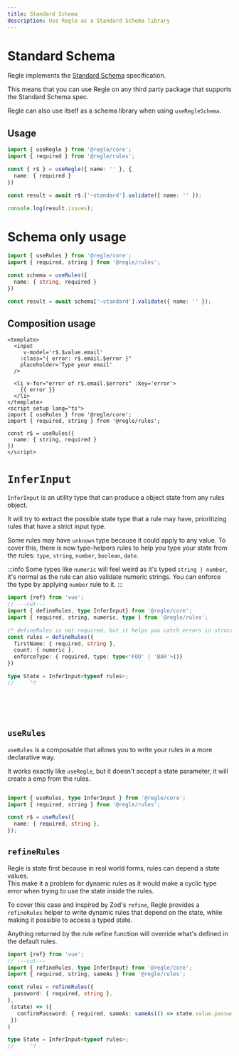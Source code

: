 ```yaml
---
title: Standard Schema
description: Use Regle as a Standard Schema library
---
```


# Standard Schema

Regle implements the [Standard Schema](https://standardschema.dev/) specification.

This means that you can use Regle on any third party package that supports the Standard Schema spec.

Regle can also use itself as a schema library when using `useRegleSchema`.

## Usage

```ts
import { useRegle } from '@regle/core';
import { required } from '@regle/rules';

const { r$ } = useRegle({ name: '' }, {
  name: { required }
})

const result = await r$.['~standard'].validate({ name: '' });

console.log(result.issues);
```



# Schema only usage

```ts
import { useRules } from '@regle/core';
import { required, string } from '@regle/rules';

const schema = useRules({
  name: { string, required }
})

const result = await schema['~standard'].validate({ name: '' });
```

## Composition usage

```vue
<template>
  <input 
     v-model='r$.$value.email' 
    :class="{ error: r$.email.$error }" 
    placeholder='Type your email'
  />

  <li v-for="error of r$.email.$errors" :key='error'>
    {{ error }}
  </li>
</template>
<script setup lang="ts">
import { useRules } from '@regle/core';
import { required, string } from '@regle/rules';

const r$ = useRules({
  name: { string, required }
})
</script>
```

# `InferInput`

`InferInput` is an utility type that can produce a object state from any rules object.

It will try to extract the possible state type that a rule may have, prioritizing rules that have a strict input type.

Some rules may have `unknown` type because it could apply to any value. To cover this, there is now type-helpers rules to help you type your state from the rules: `type`, `string`, `number`, `boolean`, `date`.

:::info
Some types like `numeric` will feel weird as it's typed `string | number`, it's normal as the rule can also validate numeric strings. You can enforce the type by applying `number` rule to it.
:::

```ts twoslash
import {ref} from 'vue';
// ---cut---
import { defineRules, type InferInput} from '@regle/core';
import { required, string, numeric, type } from '@regle/rules';

/* defineRules is not required, but it helps you catch errors in structure */
const rules = defineRules({
  firstName: { required, string },
  count: { numeric },
  enforceType: { required, type: type<'FOO' | 'BAR'>()}
})

type State = InferInput<typeof rules>;
//     ^?

```

<br/>
<br/>
<br/>

## `useRules`

`useRules` is a composable that allows you to write your rules in a more declarative way.

It works exactly like `useRegle`, but it doesn't accept a state parameter, it will create a emp from the rules.

```ts twoslash

import { useRules, type InferInput } from '@regle/core';
import { required, string } from '@regle/rules';

const r$ = useRules({
  name: { required, string },
});
```

## `refineRules`

Regle is state first because in real world forms, rules can depend a state values.   
This make it a problem for dynamic rules as it would make a cyclic type error when trying to use the state inside the rules.

To cover this case and inspired by Zod's `refine`, Regle provides a `refineRules` helper to write dynamic rules that depend on the state, while making it possible to access a typed state.


Anything returned by the rule refine function will override what's defined in the default rules.

```ts twoslash
import {ref} from 'vue';
// ---cut---
import { refineRules, type InferInput} from '@regle/core';
import { required, string, sameAs } from '@regle/rules';

const rules = refineRules({
  password: { required, string },
}, 
 (state) => ({
   confirmPassword: { required, sameAs: sameAs(() => state.value.password) }
 })
)

type State = InferInput<typeof rules>;
//     ^?
```


